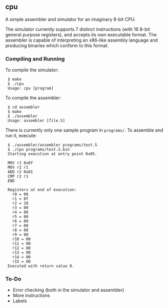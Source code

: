 ## cpu

A simple assembler and simulator for an imaginary 8-bit CPU.

The simulator currently supports 7 distinct instructions (with 16 8-bit general purpose registers), and accepts its own executable format.  The assembler is capable of interpreting an x86-like assembly language and producing binaries which conform to this format.

### Compiling and Running

To compile the simulator:

     $ make
     $ ./cpu
     Usage: cpu [program]

To compile the assembler:

     $ cd assembler
     $ make
     $ ./assembler
     Usage: assembler [file.S]

There is currently only one sample program in `programs/`.  To assemble and run it, execute:

     $ ./assembler/assembler programs/test.S
     $ ./cpu programs/test.S.bin
     Starting execution at entry point 0x05.

     MOV r1 0x0f
     MOV r2 r1
     ADD r2 0x01
     CMP r2 r1
     END

     Registers at end of execution:
       r0 = 00
       r1 = 0f
       r2 = 10
       r3 = 00
       r4 = 00
       r5 = 00
       r6 = 00
       r7 = 00
       r8 = 00
       r9 = 00
       r10 = 00
       r11 = 00
       r12 = 00
       r13 = 00
       r14 = 00
       r15 = 00
     Executed with return value 0.

### To-Do

- Error checking (both in the simulator and assembler)
- More instructions
- Labels
